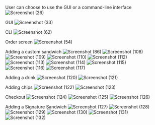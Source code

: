 User can choose to use the GUI or a command-line interface
![Screenshot (26)](https://github.com/user-attachments/assets/63e3aa7f-ad59-4cea-a60d-54777691d848)

GUI
![Screenshot (33)](https://github.com/user-attachments/assets/97cb9bcd-1cd6-466b-8918-0d0ba4421d95)

CLI
![Screenshot (62)](https://github.com/user-attachments/assets/695e3d65-7234-454c-857a-d7ecc4949f05)

Order screen
![Screenshot (54)](https://github.com/user-attachments/assets/beb5464c-1299-4b25-bf68-b53f156a6dd7)

Adding a custom sandwich
![Screenshot (86)](https://github.com/user-attachments/assets/b6d0947e-0509-46f0-b029-fb058133c8cd)
![Screenshot (108)](https://github.com/user-attachments/assets/74dccba0-bac1-4ff6-a457-9883904d262b)
![Screenshot (109)](https://github.com/user-attachments/assets/d7f2e55f-e1da-4f69-8ba7-706e505663ac)
![Screenshot (110)](https://github.com/user-attachments/assets/2e945442-2ac4-4572-95a5-ce7e6b1dbdfd)
![Screenshot (112)](https://github.com/user-attachments/assets/3fe5ad82-063f-4d09-84cb-3ea22ef89058)
![Screenshot (113)](https://github.com/user-attachments/assets/5a387a75-b492-4818-b101-674aac2537bd)
![Screenshot (114)](https://github.com/user-attachments/assets/cd462ac7-dacf-49d5-9eb2-962b065b2d6c)
![Screenshot (115)](https://github.com/user-attachments/assets/2ea3e83d-ae49-42bd-9eac-65527f3854c3)
![Screenshot (116)](https://github.com/user-attachments/assets/de6c543e-f977-4b54-aeac-dc2cb65bb0cc)
![Screenshot (117)](https://github.com/user-attachments/assets/54fb9fe5-a9b8-431a-83e5-210631a5ba4e)

Adding a drink 
![Screenshot (120)](https://github.com/user-attachments/assets/f4dff998-73c2-479e-b197-67acc85ebfff)
![Screenshot (121)](https://github.com/user-attachments/assets/578cf8f0-ec5b-47ce-abd3-1ae9c85a4a86)

Adding chips
![Screenshot (122)](https://github.com/user-attachments/assets/3bc31a48-4983-45cc-8ddf-781ad067a308)
![Screenshot (123)](https://github.com/user-attachments/assets/48e97d7e-8a1b-4088-9b44-1b79e9280a37)

Checkout
![Screenshot (124)](https://github.com/user-attachments/assets/e5aeb517-1874-4399-98df-81391cb920e0)
![Screenshot (125)](https://github.com/user-attachments/assets/8e23b854-04d0-434a-b64f-d6c7e54fa94d)
![Screenshot (126)](https://github.com/user-attachments/assets/c586feef-6dfd-441a-8d88-9758836a1294)

Adding a Signature Sandwich
![Screenshot (127)](https://github.com/user-attachments/assets/d91104a4-7f7c-4e0d-baf1-7bef61284c1e)
![Screenshot (128)](https://github.com/user-attachments/assets/1f53ae1a-dc19-4826-8f75-0639de3b2688)
![Screenshot (129)](https://github.com/user-attachments/assets/83d2a334-c974-41e8-8be8-a220b264cd20)
![Screenshot (130)](https://github.com/user-attachments/assets/8fd9d73c-0d5e-4576-bc9c-e309fa7c65ea)
![Screenshot (131)](https://github.com/user-attachments/assets/34163f54-8f7c-4ea3-9c12-3d2143c6b39f)
![Screenshot (132)](https://github.com/user-attachments/assets/8a695e1a-5475-4636-801d-2eeb7ebb0f15)
